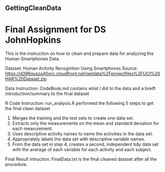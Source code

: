 ## GettingCleanData
# Final Assignment for DS JohnHopkins

This is the instruction on how to clean and prepare data for analyzing the Human Smartphones Data.

Dataset: Human Activity Recognition Using Smartphones
Source: https://d396qusza40orc.cloudfront.net/getdata%2Fprojectfiles%2FUCI%20HAR%20Dataset.zip

Data Instruction: CodeBook.md contains what I did to the data and a breift introduction/summary to the final dataset

R Code Instruction: run_analysis.R performed the following 5 steps to get the final clean dataset
1. Merges the training and the test sets to create one data set.
2. Extracts only the measurements on the mean and standard deviation for each measurement.
3. Uses descriptive activity names to name the activities in the data set.
4. Appropriately labels the data set with descriptive variable names.
5. From the data set in step 4, creates a second, independent tidy data set with the average of each variable for each activity and each subject.

Final Result Intruction: FinalData.txt is the final cleaned dataset after all the procedure.
